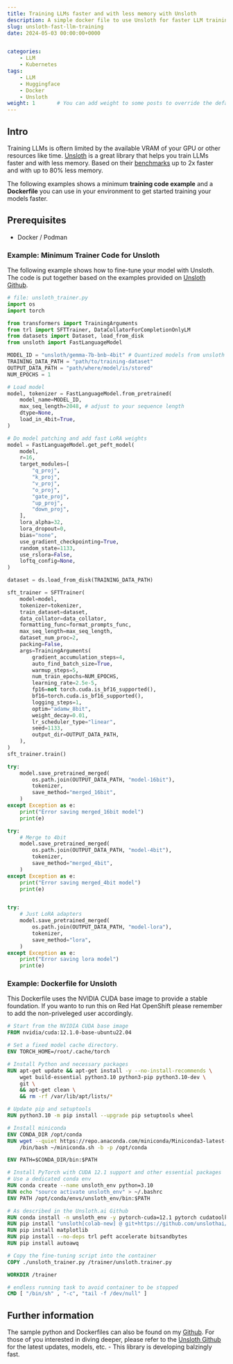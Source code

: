 ```yaml
---
title: Training LLMs faster and with less memory with Unsloth 
description: A simple docker file to use Unsloth for faster LLM training
slug: unsloth-fast-llm-training
date: 2024-05-03 00:00:00+0000


categories:
    - LLM
    - Kubernetes
tags:
    - LLM
    - Huggingface
    - Docker
    - Unsloth
weight: 1       # You can add weight to some posts to override the default sorting (date descending)
---
```


## Intro

Training LLMs is oftern limited by the available VRAM of your GPU or other resources like time. [Unsloth](https://github.com/unslothai/unsloth) is a great library that helps you train LLMs faster and with less memory. Based on their [benchmarks](https://github.com/unslothai/unsloth?tab=readme-ov-file#-performance-benchmarking) up to 2x faster and with up to 80% less memory.

The following examples shows a minimum **training code example** and a **Dockerfile** you can use in your environment to get started training your models faster.

## Prerequisites

- Docker / Podman

### Example: Minimum Trainer Code for Unsloth

The following example shows how to fine-tune your model with Unsloth. The code is put together based on the examples provided on [Unsloth Github](https://github.com/unslothai/unsloth).

```Python
# file: unsloth_trainer.py
import os
import torch

from transformers import TrainingArguments
from trl import SFTTrainer, DataCollatorForCompletionOnlyLM
from datasets import Dataset, load_from_disk
from unsloth import FastLanguageModel

MODEL_ID = "unsloth/gemma-7b-bnb-4bit" # Quantized models from unsloth for faster downloading
TRAINING_DATA_PATH = "path/to/training-dataset"
OUTPUT_DATA_PATH = "path/where/model/is/stored"
NUM_EPOCHS = 1

# Load model
model, tokenizer = FastLanguageModel.from_pretrained(
    model_name=MODEL_ID,
    max_seq_length=2048, # adjust to your sequence length
    dtype=None,
    load_in_4bit=True,
)

# Do model patching and add fast LoRA weights
model = FastLanguageModel.get_peft_model(
    model,
    r=16,
    target_modules=[
        "q_proj",
        "k_proj",
        "v_proj",
        "o_proj",
        "gate_proj",
        "up_proj",
        "down_proj",
    ],
    lora_alpha=32,
    lora_dropout=0,
    bias="none",
    use_gradient_checkpointing=True,
    random_state=1133,
    use_rslora=False,
    loftq_config=None,
)

dataset = ds.load_from_disk(TRAINING_DATA_PATH)

sft_trainer = SFTTrainer(
    model=model,
    tokenizer=tokenizer,
    train_dataset=dataset,
    data_collator=data_collator,
    formatting_func=format_prompts_func,
    max_seq_length=max_seq_length,
    dataset_num_proc=2,
    packing=False, 
    args=TrainingArguments(
        gradient_accumulation_steps=4,
        auto_find_batch_size=True,
        warmup_steps=5,
        num_train_epochs=NUM_EPOCHS,
        learning_rate=2.5e-5,
        fp16=not torch.cuda.is_bf16_supported(),
        bf16=torch.cuda.is_bf16_supported(),
        logging_steps=1,
        optim="adamw_8bit",
        weight_decay=0.01,
        lr_scheduler_type="linear",
        seed=1133,
        output_dir=OUTPUT_DATA_PATH,
    ),
)
sft_trainer.train()

try:
    model.save_pretrained_merged(
        os.path.join(OUTPUT_DATA_PATH, "model-16bit"),
        tokenizer,
        save_method="merged_16bit",
    )
except Exception as e:
    print("Error saving merged_16bit model")
    print(e)

try:
    # Merge to 4bit
    model.save_pretrained_merged(
        os.path.join(OUTPUT_DATA_PATH, "model-4bit"),
        tokenizer,
        save_method="merged_4bit",
    )
except Exception as e:
    print("Error saving merged_4bit model")
    print(e)


try:
    # Just LoRA adapters
    model.save_pretrained_merged(
        os.path.join(OUTPUT_DATA_PATH, "model-lora"),
        tokenizer,
        save_method="lora",
    )
except Exception as e:
    print("Error saving lora model")
    print(e)

```

### Example: Dockerfile for Unsloth

This Dockerfile uses the NVIDIA CUDA base image to provide a stable foundation. If you wanto to run this on Red Hat OpenShift please remember to add the non-priveleged user accordingly.

```Dockerfile
# Start from the NVIDIA CUDA base image
FROM nvidia/cuda:12.1.0-base-ubuntu22.04

# Set a fixed model cache directory.
ENV TORCH_HOME=/root/.cache/torch

# Install Python and necessary packages
RUN apt-get update && apt-get install -y --no-install-recommends \
    wget build-essential python3.10 python3-pip python3.10-dev \
    git \
    && apt-get clean \
    && rm -rf /var/lib/apt/lists/*

# Update pip and setuptools
RUN python3.10 -m pip install --upgrade pip setuptools wheel

# Install miniconda
ENV CONDA_DIR /opt/conda
RUN wget --quiet https://repo.anaconda.com/miniconda/Miniconda3-latest-Linux-x86_64.sh -O ~/miniconda.sh && \
    /bin/bash ~/miniconda.sh -b -p /opt/conda

ENV PATH=$CONDA_DIR/bin:$PATH

# Install PyTorch with CUDA 12.1 support and other essential packages
# Use a dedicated conda env 
RUN conda create --name unsloth_env python=3.10
RUN echo "source activate unsloth_env" > ~/.bashrc
ENV PATH /opt/conda/envs/unsloth_env/bin:$PATH

# As described in the Unsloth.ai Github
RUN conda install -n unsloth_env -y pytorch-cuda=12.1 pytorch cudatoolkit xformers -c pytorch -c nvidia -c xformers
RUN pip install "unsloth[colab-new] @ git+https://github.com/unslothai/unsloth.git"
RUN pip install matplotlib
RUN pip install --no-deps trl peft accelerate bitsandbytes
RUN pip install autoawq

# Copy the fine-tuning script into the container
COPY ./unsloth_trainer.py /trainer/unsloth.trainer.py

WORKDIR /trainer

# endless running task to avoid container to be stopped
CMD [ "/bin/sh" , "-c", "tail -f /dev/null" ]
```

## Further information

The sample python and Dockerfiles can also be found on my [Github](https://github.com/eightBEC/unsloth-docker/tree/main).
For those of you interested in diving deeper, please refer to the [Unsloth Github](https://github.com/unslothai/unsloth) for the latest updates, models, etc. - This library is developing balzingly fast.
